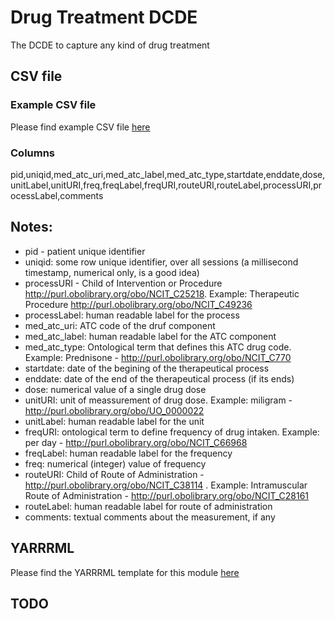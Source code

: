 # Drug Treatment DCDE

The DCDE to capture any kind of drug treatment

## CSV file 

### Example CSV file
Please find example CSV file [here](../exemplar_csv/drug_treatment.csv)

### Columns

pid,uniqid,med_atc_uri,med_atc_label,med_atc_type,startdate,enddate,dose,unitLabel,unitURI,freq,freqLabel,freqURI,routeURI,routeLabel,processURI,processLabel,comments


## Notes:

  * pid - patient unique identifier
  * uniqid:  some row unique identifier, over all sessions (a millisecond timestamp, numerical only, is a good idea)
  * processURI - Child of Intervention or Procedure http://purl.obolibrary.org/obo/NCIT_C25218. Example: Therapeutic Procedure http://purl.obolibrary.org/obo/NCIT_C49236
  * processLabel: human readable label for the process
  * med_atc_uri: ATC code of the druf component
  * med_atc_label: human readable label for the ATC component
  * med_atc_type: Ontological term that defines this ATC drug code. Example: Prednisone - http://purl.obolibrary.org/obo/NCIT_C770 
  * startdate: date of the begining of the therapeutical process
  * enddate: date of the end of the therapeutical process (if its ends)
  * dose: numerical value of a single drug dose 
  * unitURI: unit of meassurement of drug dose. Example: miligram - http://purl.obolibrary.org/obo/UO_0000022
  * unitLabel: human readable label for the unit
  * freqURI: ontological term to define frequency of drug intaken. Example: per day - http://purl.obolibrary.org/obo/NCIT_C66968
  * freqLabel: human readable label for the frequency
  * freq: numerical (integer) value of frequency
  * routeURI: Child of Route of Administration - http://purl.obolibrary.org/obo/NCIT_C38114 . Example: Intramuscular Route of Administration - http://purl.obolibrary.org/obo/NCIT_C28161
  * routeLabel: human readable label for route of administration
  * comments:  textual comments about the measurement, if any

## YARRRML

Please find the YARRRML template for this module [here](../templates/drug_treatment_yarrrml_template.yaml)
  
##  TODO